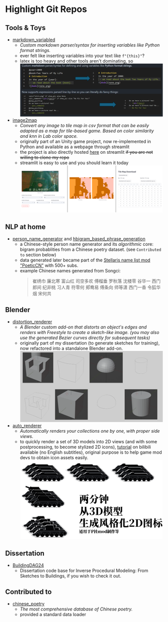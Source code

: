 # Highlight Git Repos

## Tools & Toys
- [markdown_variabled](https://github.com/SanBingYouYong/markdown_variabled)
    - *Custom markdown parser/syntax for inserting variables like Python format strings.*
    - ever felt like inserting variables into your text like `f"{this}"`? 
    - latex is too heavy and other tools aren't dominating, so
    ![mv](./assets/img/mv.png)
- [image2map](https://github.com/SanBingYouYong/Image2Map)
    - *Convert any image to tile map in csv format that can be easily adapted as a map for tile-based game. Based on color similarity and knn in Lab color space.*
    - originally part of an Unity game project, now re-implemented in Python and available as a webpage through streamlit
    - the project is also directly hosted [here](https://image2map.streamlit.app/) on streamlit ~~if you are not willing to clone my repo~~
    - streamlit is easy to use and you should learn it today
    ![im](./assets/img/im.png)

## NLP at home
- [person_name_generator](https://github.com/SanBingYouYong/Person-Name-Generator) and [hbigram_based_phrase_generation](https://github.com/SanBingYouYong/BigramBased-PhraseGeneration)
    - a Chinese-style person name generator and its *algorithmic* core: bigram probablities from a Chinese poetry dataset. (see `Contributed to` section below)
    - data generated later became part of the [Stellaris name list mod "PoeticCN"](https://steamcommunity.com/sharedfiles/filedetails/?id=2936448779) with 500+ subs.
    - example Chinese names generated from Songci: 
        > 崔绣巾 廉北寒 富山红 司空多欢 傅榴垂 罗秋落 沈楼零 谷华一 西门郎间 纪非桃 习人青 符零何 郏鸯易 傅条向 师等潇 西门一香 令狐华烟 宋何共

## Blender
- [distortion_renderer](https://github.com/SanBingYouYong/distortion-renderer)
    - *A Blender custom add-on that distorts an object's edges and renders with Freestyle to create a sketch-like image. (you may also use the generated Bezier curves directly for subsequent tasks)*
    - originally part of my dissertation (to generate sketches for training), now refactored into a standalone Blender add-on.
    ![dr](./assets/img/dr.png)
- [auto_renderer](https://github.com/SanBingYouYong/Blender-Auto-Renderer)
    - *Automatically renders your collections one by one, with proper side views.*
    - to quickly render a set of 3D models into 2D views (and with some postprocessing, to become stylized 2D icons), [tutorial](https://www.bilibili.com/video/BV1dV4y1679x) on bilibili available (no English subtitles), original purpose is to help game mod devs to obtain icon assets easily. 
    ![ar](./assets/img/ar.png)

## Dissertation
- [BuildingDAG24](https://github.com/SanBingYouYong/BuildingDAG24)
    - Dissertation code base for Inverse Procedural Modeling: From Sketches to Buildings, if you wish to check it out.

## Contributed to
- [chinese_poetry](https://github.com/chinese-poetry/chinese-poetry)
    - *The most comprehensive database of Chinese poetry.*
    - provided a standard data loader
